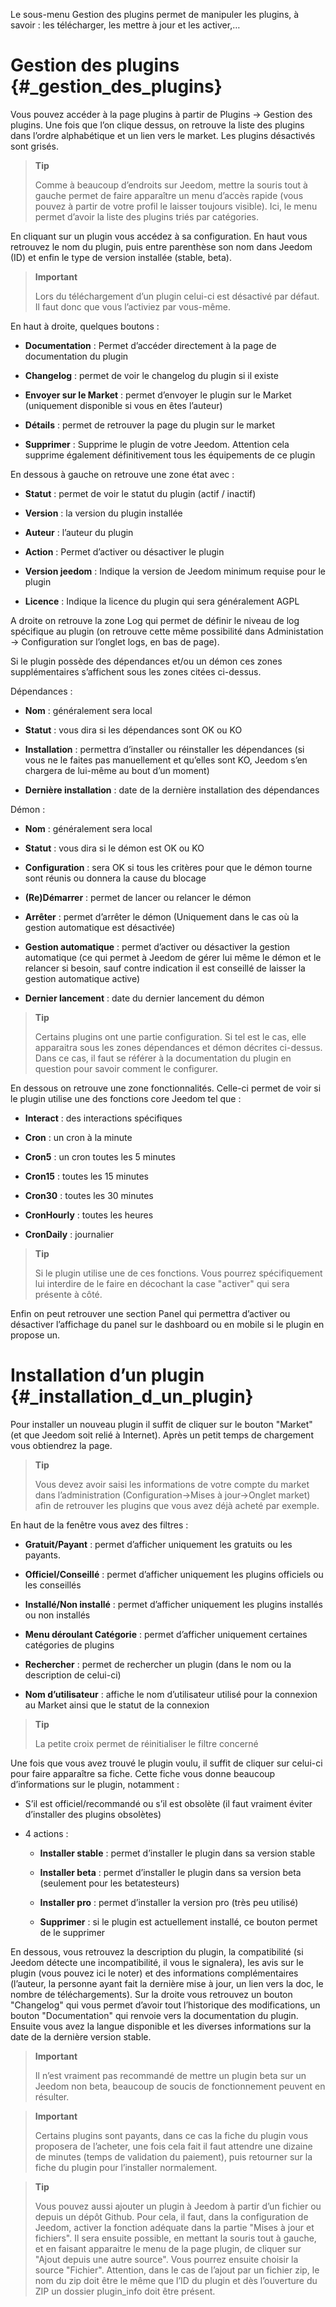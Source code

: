 Le sous-menu Gestion des plugins permet de manipuler les plugins, à
savoir : les télécharger, les mettre à jour et les activer,…​

Gestion des plugins {#_gestion_des_plugins}
===================

Vous pouvez accéder à la page plugins à partir de Plugins → Gestion des
plugins. Une fois que l’on clique dessus, on retrouve la liste des
plugins dans l’ordre alphabétique et un lien vers le market. Les plugins
désactivés sont grisés.

> **Tip**
>
> Comme à beaucoup d’endroits sur Jeedom, mettre la souris tout à gauche
> permet de faire apparaître un menu d’accès rapide (vous pouvez à
> partir de votre profil le laisser toujours visible). Ici, le menu
> permet d’avoir la liste des plugins triés par catégories.

En cliquant sur un plugin vous accédez à sa configuration. En haut vous
retrouvez le nom du plugin, puis entre parenthèse son nom dans Jeedom
(ID) et enfin le type de version installée (stable, beta).

> **Important**
>
> Lors du téléchargement d’un plugin celui-ci est désactivé par défaut.
> Il faut donc que vous l’activiez par vous-même.

En haut à droite, quelques boutons :

-   **Documentation** : Permet d’accéder directement à la page de
    documentation du plugin

-   **Changelog** : permet de voir le changelog du plugin si il existe

-   **Envoyer sur le Market** : permet d’envoyer le plugin sur le Market
    (uniquement disponible si vous en êtes l’auteur)

-   **Détails** : permet de retrouver la page du plugin sur le market

-   **Supprimer** : Supprime le plugin de votre Jeedom. Attention cela
    supprime également définitivement tous les équipements de ce plugin

En dessous à gauche on retrouve une zone état avec :

-   **Statut** : permet de voir le statut du plugin (actif / inactif)

-   **Version** : la version du plugin installée

-   **Auteur** : l’auteur du plugin

-   **Action** : Permet d’activer ou désactiver le plugin

-   **Version jeedom** : Indique la version de Jeedom minimum requise
    pour le plugin

-   **Licence** : Indique la licence du plugin qui sera généralement
    AGPL

A droite on retrouve la zone Log qui permet de définir le niveau de log
spécifique au plugin (on retrouve cette même possibilité dans
Administation → Configuration sur l’onglet logs, en bas de page).

Si le plugin possède des dépendances et/ou un démon ces zones
supplémentaires s’affichent sous les zones citées ci-dessus.

Dépendances :

-   **Nom** : généralement sera local

-   **Statut** : vous dira si les dépendances sont OK ou KO

-   **Installation** : permettra d’installer ou réinstaller les
    dépendances (si vous ne le faites pas manuellement et qu’elles sont
    KO, Jeedom s’en chargera de lui-même au bout d’un moment)

-   **Dernière installation** : date de la dernière installation des
    dépendances

Démon :

-   **Nom** : généralement sera local

-   **Statut** : vous dira si le démon est OK ou KO

-   **Configuration** : sera OK si tous les critères pour que le démon
    tourne sont réunis ou donnera la cause du blocage

-   **(Re)Démarrer** : permet de lancer ou relancer le démon

-   **Arrêter** : permet d’arrêter le démon (Uniquement dans le cas où
    la gestion automatique est désactivée)

-   **Gestion automatique** : permet d’activer ou désactiver la gestion
    automatique (ce qui permet à Jeedom de gérer lui même le démon et le
    relancer si besoin, sauf contre indication il est conseillé de
    laisser la gestion automatique active)

-   **Dernier lancement** : date du dernier lancement du démon

> **Tip**
>
> Certains plugins ont une partie configuration. Si tel est le cas, elle
> apparaitra sous les zones dépendances et démon décrites ci-dessus.
> Dans ce cas, il faut se référer à la documentation du plugin en
> question pour savoir comment le configurer.

En dessous on retrouve une zone fonctionnalités. Celle-ci permet de voir
si le plugin utilise une des fonctions core Jeedom tel que :

-   **Interact** : des interactions spécifiques

-   **Cron** : un cron à la minute

-   **Cron5** : un cron toutes les 5 minutes

-   **Cron15** : toutes les 15 minutes

-   **Cron30** : toutes les 30 minutes

-   **CronHourly** : toutes les heures

-   **CronDaily** : journalier

> **Tip**
>
> Si le plugin utilise une de ces fonctions. Vous pourrez spécifiquement
> lui interdire de le faire en décochant la case "activer" qui sera
> présente à côté.

Enfin on peut retrouver une section Panel qui permettra d’activer ou
désactiver l’affichage du panel sur le dashboard ou en mobile si le
plugin en propose un.

Installation d’un plugin {#_installation_d_un_plugin}
========================

Pour installer un nouveau plugin il suffit de cliquer sur le bouton
"Market" (et que Jeedom soit relié à Internet). Après un petit temps de
chargement vous obtiendrez la page.

> **Tip**
>
> Vous devez avoir saisi les informations de votre compte du market dans
> l’administration (Configuration→Mises à jour→Onglet market) afin de
> retrouver les plugins que vous avez déjà acheté par exemple.

En haut de la fenêtre vous avez des filtres :

-   **Gratuit/Payant** : permet d’afficher uniquement les gratuits ou
    les payants.

-   **Officiel/Conseillé** : permet d’afficher uniquement les plugins
    officiels ou les conseillés

-   **Installé/Non installé** : permet d’afficher uniquement les plugins
    installés ou non installés

-   **Menu déroulant Catégorie** : permet d’afficher uniquement
    certaines catégories de plugins

-   **Rechercher** : permet de rechercher un plugin (dans le nom ou la
    description de celui-ci)

-   **Nom d’utilisateur** : affiche le nom d’utilisateur utilisé pour la
    connexion au Market ainsi que le statut de la connexion

> **Tip**
>
> La petite croix permet de réinitialiser le filtre concerné

Une fois que vous avez trouvé le plugin voulu, il suffit de cliquer sur
celui-ci pour faire apparaître sa fiche. Cette fiche vous donne beaucoup
d’informations sur le plugin, notamment :

-   S’il est officiel/recommandé ou s’il est obsolète (il faut vraiment
    éviter d’installer des plugins obsolètes)

-   4 actions :

    -   **Installer stable** : permet d’installer le plugin dans sa
        version stable

    -   **Installer beta** : permet d’installer le plugin dans sa
        version beta (seulement pour les betatesteurs)

    -   **Installer pro** : permet d’installer la version pro (très
        peu utilisé)

    -   **Supprimer** : si le plugin est actuellement installé, ce
        bouton permet de le supprimer

En dessous, vous retrouvez la description du plugin, la compatibilité
(si Jeedom détecte une incompatibilité, il vous le signalera), les avis
sur le plugin (vous pouvez ici le noter) et des informations
complémentaires (l’auteur, la personne ayant fait la dernière mise à
jour, un lien vers la doc, le nombre de téléchargements). Sur la droite
vous retrouvez un bouton "Changelog" qui vous permet d’avoir tout
l’historique des modifications, un bouton "Documentation" qui renvoie
vers la documentation du plugin. Ensuite vous avez la langue disponible
et les diverses informations sur la date de la dernière version stable.

> **Important**
>
> Il n’est vraiment pas recommandé de mettre un plugin beta sur un
> Jeedom non beta, beaucoup de soucis de fonctionnement peuvent en
> résulter.

> **Important**
>
> Certains plugins sont payants, dans ce cas la fiche du plugin vous
> proposera de l’acheter, une fois cela fait il faut attendre une
> dizaine de minutes (temps de validation du paiement), puis retourner
> sur la fiche du plugin pour l’installer normalement.

> **Tip**
>
> Vous pouvez aussi ajouter un plugin à Jeedom à partir d’un fichier ou
> depuis un dépôt Github. Pour cela, il faut, dans la configuration de
> Jeedom, activer la fonction adéquate dans la partie "Mises à jour et
> fichiers". Il sera ensuite possible, en mettant la souris tout à
> gauche, et en faisant apparaitre le menu de la page plugin, de cliquer
> sur "Ajout depuis une autre source". Vous pourrez ensuite choisir la
> source "Fichier". Attention, dans le cas de l’ajout par un fichier
> zip, le nom du zip doit être le même que l’ID du plugin et dès
> l’ouverture du ZIP un dossier plugin\_info doit être présent.
